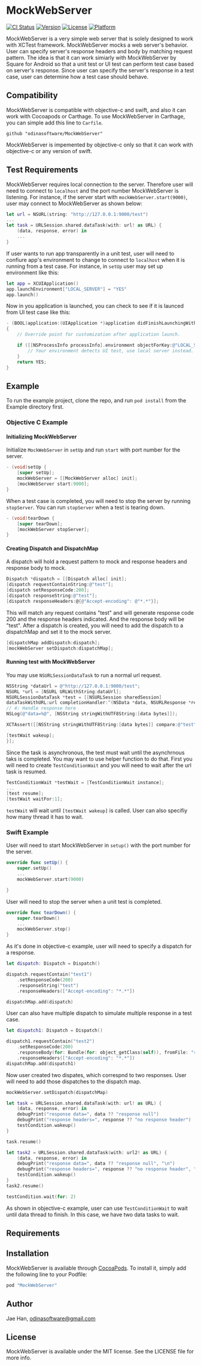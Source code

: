 # MockWebServer

[![CI Status](http://img.shields.io/travis/jaehan/MockWebServer.svg?style=flat)](https://travis-ci.org/jaehan/MockWebServer)
[![Version](https://img.shields.io/cocoapods/v/MockWebServer.svg?style=flat)](http://cocoapods.org/pods/MockWebServer)
[![License](https://img.shields.io/cocoapods/l/MockWebServer.svg?style=flat)](http://cocoapods.org/pods/MockWebServer)
[![Platform](https://img.shields.io/cocoapods/p/MockWebServer.svg?style=flat)](http://cocoapods.org/pods/MockWebServer)
 
MockWebServer is a very simple web server that is solely designed to work with XCTest framework. 
MockWebServer mocks a web server's behavior. User can specify server's response headers and body by matching request pattern. 
The idea is that it can work simiarly with MockWebServer by Square for Android so that a unit test or UI test can perform test case based on 
server's response. Since user can specify the server's response in a test case, user can determine how a test case should behave.  

## Compatibility

MockWebServer is compatible with objective-c and swift, and also it can work with Cocoapods or Carthage. To use MockWebServer in Carthage, you can simple add this line to `Carfile`.

```shell
github "odinasoftware/MockWebServer"
```
MockWebServer is impemented by objective-c only so that it can work with objective-c or any version of swift. 

## Test Requirements
MockWebServer requires local connection to the server. Therefore user will need to connect to `localhost` and the port number MockWebServer is listening. 
For instance, if the server start with `mockWebServer.start(9000)`, user may connect to MockWebServer as shown below: 

```swift
let url = NSURL(string: "http://127.0.0.1:9000/test")
...
let task = URLSession.shared.dataTask(with: url! as URL) {
    (data, response, error) in
    ...
}
```
If user wants to run app transparently in a unit test, user will need to confiure app's environment to change to connect to `localhost` when it is running from a test case. For instance, in `setUp` user may set up environment like this:
```swift
let app = XCUIApplication()
app.launchEnvironment["LOCAL_SERVER"] = "YES"
app.launch()
```

Now in you application is launched, you can check to see if it is launced from UI test case like this:
```objective-c
- (BOOL)application:(UIApplication *)application didFinishLaunchingWithOptions:(NSDictionary *)launchOptions
{
    // Override point for customization after application launch.

    if ([[NSProcessInfo processInfo].environment objectForKey:@"LOCAL_SERVER"] != nil) {
        // Your environment detects UI test, use local server instead.
    }
    return YES;
}
```

## Example

To run the example project, clone the repo, and run `pod install` from the Example directory first.

### Objective C Example

#### Initializing MockWebServer
Initialize `MockWebServer` in `setUp` and run `start` with port number for the server.

```objective-c
- (void)setUp {
    [super setUp];
    mockWebServer = [[MockWebServer alloc] init];
    [mockWebServer start:9000];
}
```

When a test case is completed, you will need to stop the server by running `stopServer`. You can run `stopServer` when a test is tearing down. 

```objective-c
- (void)tearDown {
    [super tearDown];
    [mockWebServer stopServer];
}
```

#### Creating Dispatch and DispatchMap
A dispatch will hold a request pattern to mock and response headers and response body to mock. 

```objective-c
Dispatch *dispatch = [[Dispatch alloc] init];
[dispatch requestContainString:@"test"];
[dispatch setResponseCode:200];
[dispatch responseString:@"test"];
[dispatch responseHeaders:@{@"Accept-encoding": @"*.*"}];
```

This will match any request contains "test" and will generate response code 200 and the response headers indicated. And the response body will be "test". After a dispatch is created, you will need to add the dispatch to a dispatchMap and set it to the mock server.

```objective-c
[dispatchMap addDispatch:dispatch];
[mockWebServer setDispatch:dispatchMap];
```

#### Running test with MockWebServer
You may use `NSURLSessionDataTask` to run a normal url request. 

```objective-c
NSString *dataUrl = @"http://127.0.0.1:9000/test";
NSURL *url = [NSURL URLWithString:dataUrl];
NSURLSessionDataTask *test = [[NSURLSession sharedSession]
dataTaskWithURL:url completionHandler:^(NSData *data, NSURLResponse *response, NSError *error) {
// 4: Handle response here
NSLog(@"data=%@", [NSString stringWithUTF8String:[data bytes]]);

XCTAssert([[NSString stringWithUTF8String:[data bytes]] compare:@"test"]==0, @"Body doesn't match.");

[testWait wakeup];
}];
```

Since the task is asynchronous, the test must wait until the asynchrnous taks is completed. You may want to use helper function to do that. First you will need to create `TestConditionWait` and you will need to wait after the url task is resumed.

```objective-c
TestConditionWait *testWait = [TestConditionWait instance];
...
[test resume];
[testWait waitFor:1];
```

`testWait` will wait until `[testWait wakeup]` is called. User can also specifiy how many thread it has to wait. 

### Swift Example

User will need to start MockWebServer in `setup()` with the port number for the server. 

```swift
override func setUp() {
    super.setUp()
    ...
    mockWebServer.start(9000)

}
```

User will need to stop the server when a unit test is completed.

```swift
override func tearDown() {
    super.tearDown()
    ...
    mockWebServer.stop()
}
```

As it's done in objective-c example, user will need to specify a dispatch for a response.

```swift
let dispatch: Dispatch = Dispatch()

dispatch.requestContain("test1")
    .setResponseCode(200)
    .responseString("test")
    .responseHeaders(["Accept-encoding": "*.*"])

dispatchMap.add(dispatch)
```
User can also have multiple dispatch to simulate multiple response in a test case.

```swift
let dispatch1: Dispatch = Dispatch()

dispatch1.requestContain("test2")
    .setResponseCode(200)
    .responseBody(for: Bundle(for: object_getClass(self)), fromFile: "response.json")
    .responseHeaders(["Accept-encoding": "*.*"])
dispatchMap.add(dispatch1)
```
Now user created two dispates, which correspnd to two responses. User will need to add those dispatches to the dispatch map.

```swift
mockWebServer.setDispatch(dispatchMap)
```

```swift
let task = URLSession.shared.dataTask(with: url! as URL) {
    (data, response, error) in
    debugPrint("response data=", data ?? "response null")
    debugPrint("response headers=", response ?? "no response header")
    testCondition.wakeup()
}

task.resume()

let task2 = URLSession.shared.dataTask(with: url2! as URL) {
    (data, response, error) in
    debugPrint("response data=", data ?? "response null", "\n")
    debugPrint("response headers=", response ?? "no response header", "\n")
    testCondition.wakeup()
}
task2.resume()

testCondition.wait(for: 2)
```

As shown in objective-c example, user can use `TestConditionWait` to wait until data thread to finish. In this case, we have two data tasks to wait. 

## Requirements

## Installation

MockWebServer is available through [CocoaPods](http://cocoapods.org). To install
it, simply add the following line to your Podfile:

```ruby
pod "MockWebServer"
```

## Author

Jae Han, odinasoftware@gmail.com

## License

MockWebServer is available under the MIT license. See the LICENSE file for more info.
